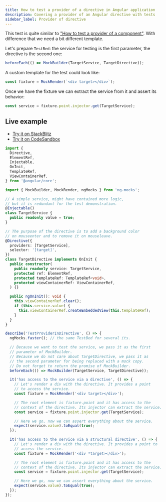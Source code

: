 ```yaml
---
title: How to test a provider of a directive in Angular application
description: Covering a provider of an Angular directive with tests
sidebar_label: Provider of directive
---
```


This test is quite similar to ["How to test a provider of a component"](component-provider.md).
With difference that we need a bit different template.

Let's prepare `TestBed`: the service for testing is the first parameter, the directive is the second one:

```ts
beforeEach(() => MockBuilder(TargetService, TargetDirective));
```

A custom template for the test could look like:

```ts
const fixture = MockRender(`<div target></div>`);
```

Once we have the fixture we can extract the service from it and assert its behavior:

```ts
const service = fixture.point.injector.get(TargetService);
```

## Live example

- [Try it on StackBlitz](https://stackblitz.com/github/ng-mocks/examples/tree/tests?file=src/examples/TestProviderInDirective/test.spec.ts&initialpath=%3Fspec%3DTestProviderInDirective)
- [Try it on CodeSandbox](https://codesandbox.io/s/github/ng-mocks/examples/tree/tests?file=/src/examples/TestProviderInDirective/test.spec.ts&initialpath=%3Fspec%3DTestProviderInDirective)

```ts title="https://github.com/ike18t/ng-mocks/blob/master/examples/TestProviderInDirective/test.spec.ts"
import {
  Directive,
  ElementRef,
  Injectable,
  OnInit,
  TemplateRef,
  ViewContainerRef,
} from '@angular/core';

import { MockBuilder, MockRender, ngMocks } from 'ng-mocks';

// A simple service, might have contained more logic,
// but it is redundant for the test demonstration.
@Injectable()
class TargetService {
  public readonly value = true;
}

// The purpose of the directive is to add a background color
// on mouseenter and to remove it on mouseleave.
@Directive({
  providers: [TargetService],
  selector: '[target]',
})
class TargetDirective implements OnInit {
  public constructor(
    public readonly service: TargetService,
    protected ref: ElementRef,
    protected templateRef: TemplateRef<void>,
    protected viewContainerRef: ViewContainerRef,
  ) {}

  public ngOnInit(): void {
    this.viewContainerRef.clear();
    if (this.service.value) {
      this.viewContainerRef.createEmbeddedView(this.templateRef);
    }
  }
}

describe('TestProviderInDirective', () => {
  ngMocks.faster(); // the same TestBed for several its.

  // Because we want to test the service, we pass it as the first
  // parameter of MockBuilder.
  // Because we do not care about TargetDirective, we pass it as
  // the second parameter for being replaced with a mock copy.
  // Do not forget to return the promise of MockBuilder.
  beforeEach(() => MockBuilder(TargetService, TargetDirective));

  it('has access to the service via a directive', () => {
    // Let's render a div with the directive. It provides a point
    // to access the service.
    const fixture = MockRender('<div target></div>');

    // The root element is fixture.point and it has access to the
    // context of the directive. Its injector can extract the service.
    const service = fixture.point.injector.get(TargetService);

    // Here we go, now we can assert everything about the service.
    expect(service.value).toEqual(true);
  });

  it('has access to the service via a structural directive', () => {
    // Let's render a div with the directive. It provides a point to
    // access the service.
    const fixture = MockRender('<div *target></div>');

    // The root element is fixture.point and it has access to the
    // context of the directive. Its injector can extract the service.
    const service = fixture.point.injector.get(TargetService);

    // Here we go, now we can assert everything about the service.
    expect(service.value).toEqual(true);
  });
});
```
